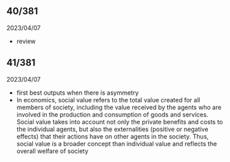 ## 40/381

2023/04/07

- review

## 41/381

2023/04/07

- first best outputs when there is asymmetry
- In economics, social value refers to the total value created for all members of society, including the value received by the agents who are involved in the production and consumption of goods and services. Social value takes into account not only the private benefits and costs to the individual agents, but also the externalities (positive or negative effects) that their actions have on other agents in the society. Thus, social value is a broader concept than individual value and reflects the overall welfare of society
